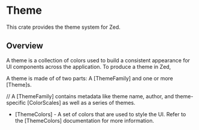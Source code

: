 # Theme

This crate provides the theme system for Zed.

## Overview

A theme is a collection of colors used to build a consistent appearance for UI components across the application.
To produce a theme in Zed,

A theme is made of of two parts: A [ThemeFamily] and one or more [Theme]s.

//
A [ThemeFamily] contains metadata like theme name, author, and theme-specific [ColorScales] as well as a series of themes.

- [ThemeColors] - A set of colors that are used to style the UI. Refer to the [ThemeColors] documentation for more information.

